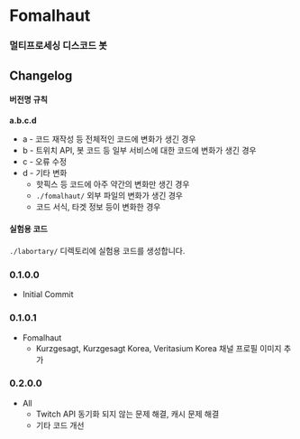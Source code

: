 # Fomalhaut
### 멀티프로세싱 디스코드 봇


## Changelog
#### 버전명 규칙
**a.b.c.d**
- a - 코드 재작성 등 전체적인 코드에 변화가 생긴 경우
- b - 트위치 API, 봇 코드 등 일부 서비스에 대한 코드에 변화가 생긴 경우
- c - 오류 수정
- d - 기타 변화
  - 핫픽스 등 코드에 아주 약간의 변화만 생긴 경우
  - `./fomalhaut/` 외부 파일의 변화가 생긴 경우
  - 코드 서식, 타겟 정보 등이 변화한 경우

#### 실험용 코드
`./labortary/` 디렉토리에 실험용 코드를 생성합니다.

### 0.1.0.0
- Initial Commit

### 0.1.0.1
- Fomalhaut
  - Kurzgesagt, Kurzgesagt Korea, Veritasium Korea 채널 프로필 이미지 추가

### 0.2.0.0
- All
  - Twitch API 동기화 되지 않는 문제 해결, 캐시 문제 해결
  - 기타 코드 개선
